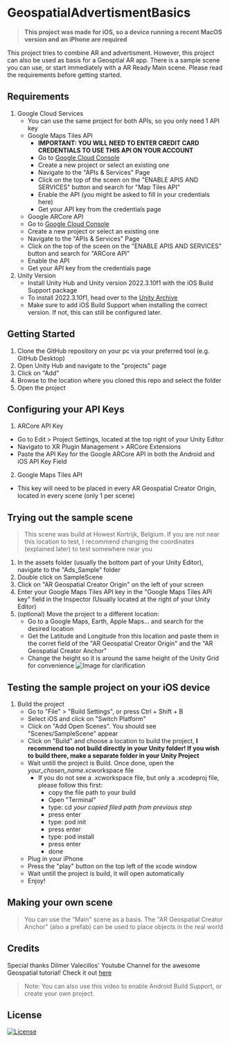 # GeospatialAdvertismentBasics
> **This project was made for iOS, so a device running a recent MacOS version and an iPhone are required**

This project tries to combine AR and advertisment. However, this project can also be used as basis for a Geosptial AR app. There is a sample scene you can use, or start immediately with a AR Ready Main scene. Please read the requirements before getting started.

## Requirements
1. Google Cloud Services
   - You can use the same project for both APIs, so you only need 1 API key
   - Google Maps Tiles API
     - **IMPORTANT: YOU WILL NEED TO ENTER CREDIT CARD CREDENTIALS TO USE THIS API ON YOUR ACCOUNT**
     - Go to [Google Cloud Console](https://console.cloud.google.com)
     - Create a new project or select an existing one
     - Navigate to the "APIs & Services" Page
     - Click on the top of the sceen on the "ENABLE APIS AND SERVICES" button and search for "Map Tiles API"
     - Enable the API (you might be asked to fill in your credentials here)
     - Get your API key from the credentials page
   -  Google ARCore API
     - Go to [Google Cloud Console](https://console.cloud.google.com)
     - Create a new project or select an existing one
     - Navigate to the "APIs & Services" Page
     - Click on the top of the sceen on the "ENABLE APIS AND SERVICES" button and search for "ARCore API"
     - Enable the API
     - Get your API key from the credentials page
2. Unity Version
   - Install Unity Hub and Unity version 2022.3.10f1 with the iOS Build Support package
   - To install 2022.3.10f1, head over to the [Unity Archive](https://unity.com/releases/editor/archive)
   - Make sure to add iOS Build Support when installing the correct version. If not, this can still be configured later.

## Getting Started
1. Clone the GitHub repository on your pc via your preferred tool (e.g. GitHub Desktop)
2. Open Unity Hub and navigate to the "projects" page
3. Click on "Add"
4. Browse to the location where you cloned this repo and select the folder
5. Open the project

## Configuring your API Keys
1. ARCore API Key
  - Go to Edit > Project Settings, located at the top right of your Unity Editor
  - Navigato to XR Plugin Management > ARCore Extensions
  - Paste the API Key for the Google ARCore API in both the Android and iOS API Key Field
2. Google Maps Tiles API
  - This key will need to be placed in every AR Geospatial Creator Origin, located in every scene (only 1 per scene)

## Trying out the sample scene
> This scene was build at Howest Kortrijk, Belgium. If you are not near this location to test, I recommend changing the coordinates (explained later) to test somewhere near you
1. In the assets folder (usually the bottom part of your Unity Editor), navigate to the "Ads_Sample" folder
2. Double click on SampleScene
3. Click on "AR Geospatial Creator Origin" on the left of your screen
4. Enter your Google Maps Tiles API key in the "Google Maps Tiles API key" field in the Inspector (Usually located at the right of your Unity Editor)
5. (optional) Move the project to a different location:
   - Go to a Google Maps, Earth, Apple Maps... and search for the desired location
   - Get the Latitude and Longitude fron this location and paste them in the corret field of the "AR Geospatial Creator Origin" and the "AR Geospatial Creator Anchor"
   - Change the height so it is around the same height of the Unity Grid for convenience
![Image for clarification](https://i.imgur.com/gkX39AA.png)

## Testing the sample project on your iOS device
1. Build the project
   - Go to "File" > "Build Settings", or press Ctrl + Shift + B
   - Select iOS and click on "Switch Platform"
   - Click on "Add Open Scenes". You should see "Scenes/SampleScene" appear
   - Click on "Build" and choose a location to build the project, **I recommend too not build directly in your Unity folder! If you wish to build there, make a separate folder in your Unity Project**
   - Wait untill the project is Build. Once done, open the _your_chosen_name_.xcworkspace file
     - If you do not see a .xcworkspace file, but only a .xcodeproj file, please follow this first:
       - copy the file path to your build
       - Open "Terminal"
       - type: cd _your copied filed path from previous step_
       - press enter
       - type: pod init
       - press enter
       - type: pod install
       - press enter
       - done
    - Plug in your iPhone
    - Press the "play" button on the top left of the xcode window
    - Wait untill the project is build, it will open automatically
    - Enjoy!

## Making your own scene
> You can use the "Main" scene as a basis. The "AR Geospatial Creator Anchor" (also a prefab) can be used to place objects in the real world

## Credits
Special thanks Dilmer Valecillos' Youtube Channel for the awesome Geospatial tutorial! Check it out [here](https://www.youtube.com/watch?v=v2yQBDdw7jU)
> Note: You can also use this video to enable Android Build Support, or create your own project.

## License
[![License](https://img.shields.io/badge/License-Apache_2.0-blue.svg)](https://opensource.org/licenses/Apache-2.0)
